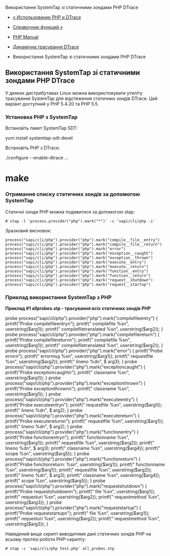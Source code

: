 Використання SystemTap зі статичними зондами PHP DTrace

-   [« Использование PHP и DTrace](features.dtrace.dtrace.md)
    
-   [Справочник функций »](funcref.md)
    
-   [PHP Manual](index.md)
    
-   [Динамічна трасування DTrace](features.dtrace.md)
    
-   Використання SystemTap зі статичними зондами PHP DTrace
    

## Використання SystemTap зі статичними зондами PHP DTrace

У деяких дистрибутивах Linux можна використовувати утиліту трасування SystemTap для відстеження статичних зондів DTrace. Цей варіант доступний у PHP 5.4.20 та PHP 5.5.

### Установка PHP з SystemTap

Встановіть пакет SystemTap SDT:

yum install systemtap-sdt-devel

Встановіть PHP з DTrace:

./configure --enable-dtrace ...

# make

### Отримання списку статичних зондів за допомогою SystemTap

Статичні зонди PHP можна подивитися за допомогою stap:

```
# stap -l 'process.provider("php").mark("*")' -c 'sapi/cli/php -i'
```

Зразковий висновок:

```
process("sapi/cli/php").provider("php").mark("compile__file__entry")
process("sapi/cli/php").provider("php").mark("compile__file__return")
process("sapi/cli/php").provider("php").mark("error")
process("sapi/cli/php").provider("php").mark("exception__caught")
process("sapi/cli/php").provider("php").mark("exception__thrown")
process("sapi/cli/php").provider("php").mark("execute__entry")
process("sapi/cli/php").provider("php").mark("execute__return")
process("sapi/cli/php").provider("php").mark("function__entry")
process("sapi/cli/php").provider("php").mark("function__return")
process("sapi/cli/php").provider("php").mark("request__shutdown")
process("sapi/cli/php").provider("php").mark("request__startup")
```

### Приклад використання SystemTap з PHP

**Приклад #1 allprobes.stp - трасування всіх статичних зондів PHP**

probe process("sapi/cli/php").provider("php").mark("compilefileentry") { printf("Probe compilefileentryn"); printf(" compilefile %sn", userstring($arg1)); printf(" compilefiletranslated %sn", userstring($arg2)); } probe process("sapi/cli/php").provider("php").mark("compilefilereturn") { printf("Probe compilefilereturnn"); printf(" compilefile %sn", userstring($arg1)); printf(" compilefiletranslated %sn", userstring($arg2)); } probe process("sapi/cli/php").provider("php").mark("error") { printf("Probe errorn"); printf(" errormsg %sn", userstring($arg1)); printf(" requestfile %sn", userstring($arg2)); printf(" lineno %dn", $ arg3); } probe process("sapi/cli/php").provider("php").mark("exceptioncaught") { printf("Probe exceptioncaughtn"); printf(" classname %sn", userstring($arg1)); } probe process("sapi/cli/php").provider("php").mark("exceptionthrown") { printf("Probe exceptionthrownn"); printf(" classname %sn", userstring($arg1)); } probe process("sapi/cli/php").provider("php").mark("executeentry") { printf("Probe executeentryn"); printf(" requestfile %sn", userstring($arg1)); printf(" lineno %dn", $ arg2); } probe process("sapi/cli/php").provider("php").mark("executereturn") { printf("Probe executereturnn"); printf(" requestfile %sn", userstring($arg1)); printf(" lineno %dn", $ arg2); } probe process("sapi/cli/php").provider("php").mark("functionentry") { printf("Probe functionentryn"); printf(" functionname %sn", userstring($arg1)); printf(" requestfile %sn", userstring($arg2)); printf(" lineno %dn", $ arg3); printf(" classname %sn", userstring($arg4)); printf(" scope %sn", userstring($arg5)); } probe process("sapi/cli/php").provider("php").mark("functionreturn") { printf("Probe functionreturn: %sn", userstring($arg1)); printf(" functionname %sn", userstring($arg1)); printf(" requestfile %sn", userstring($arg2)); printf(" lineno %dn", $ arg3); printf(" classname %sn", userstring($arg4)); printf(" scope %sn", userstring($arg5)); } probe process("sapi/cli/php").provider("php").mark("requestshutdown") { printf("Probe requestshutdownn"); printf(" file %sn", userstring($arg1)); printf(" requesturi %sn", userstring($arg2)); printf(" requestmethod %sn", userstring($arg3)); } probe process("sapi/cli/php").provider("php").mark("requeststartup") { printf("Probe requeststartupn"); printf(" file %sn", userstring($arg1)); printf(" requesturi %sn", userstring($arg2)); printf(" requestmethod %sn", userstring($arg3)); }

Наведений вище скрипт виводитиме дані статичних зондів PHP на всьому протязі роботи PHP-скрипту:

```
# stap -c 'sapi/cli/php test.php' all_probes.stp
```